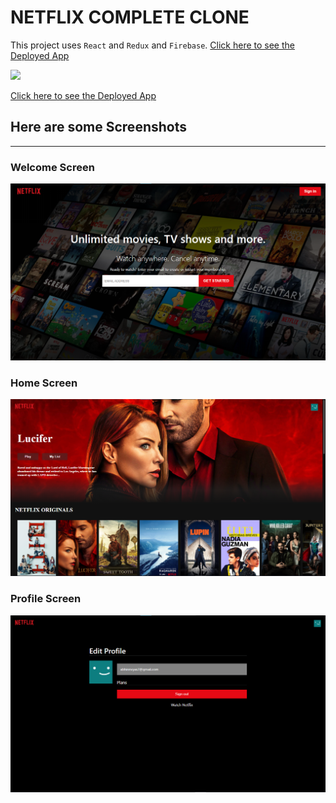 # NETFLIX COMPLETE CLONE
This project uses `React` and `Redux` and `Firebase`.
[Click here to see the Deployed App](https://netflix-complete-clone.web.app/)

![](https://phantom-marca.unidadeditorial.es/9fb35ef311ab46dce5f7f0514b70a6f8/resize/1320/f/jpg/assets/multimedia/imagenes/2021/06/05/16229091585309.jpg)

[Click here to see the Deployed App](https://netflix-complete-clone.web.app/)

## Here are some Screenshots
----------
### **Welcome Screen**
![alt](./md_images/LoginScreen.png)

### **Home Screen**
![alt](./md_images/MainScreen.png)

### **Profile Screen**
![alt](./md_images/ProfileScreen.png)
